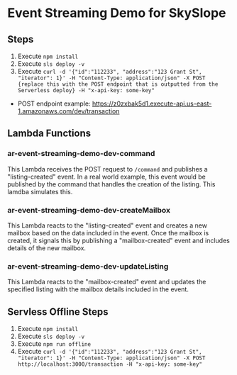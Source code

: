# Event Streaming Demo for SkySlope

## Steps
1. Execute `npm install`
2. Execute `sls deploy -v`
3. Execute `curl -d '{"id":"112233", "address":"123 Grant St", "iterator": 1}' -H "Content-Type: application/json" -X POST {replace this with the POST endpoint that is outputted from the Serverless deploy} -H "x-api-key: some-key"`
  - POST endpoint example: https://z0zxbak5d1.execute-api.us-east-1.amazonaws.com/dev/transaction

## Lambda Functions
### ar-event-streaming-demo-dev-command
This Lambda receives the POST request to `/command` and publishes a "listing-created" event. In a real world example, this event would be published by the command that handles the creation of the listing. This lamdba simulates this.

### ar-event-streaming-demo-dev-createMailbox
This Lambda reacts to the "listing-created" event and creates a new mailbox based on the data included in the event. Once the mailbox is created, it signals this by publishing a "mailbox-created" event and includes details of the new mailbox.

### ar-event-streaming-demo-dev-updateListing
This Lambda reacts to the "mailbox-created" event and updates the specified listing with the mailbox details included in the event.

## Servless Offline Steps
1. Execute `npm install`
2. Execute `sls deploy -v`
3. Execute `npm run offline`
4. Execute `curl -d '{"id":"112233", "address":"123 Grant St", "iterator": 1}' -H "Content-Type: application/json" -X POST http://localhost:3000/transaction -H "x-api-key: some-key"`